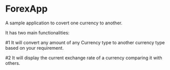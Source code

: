 # ForexApp
A sample application to covert one currency to another.

It has two main functionalities:

#1
It will convert any amount of any Currency type to another currency type based on your requirement.

#2
It will display the current exchange rate of a currency comparing it with others.
